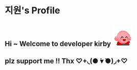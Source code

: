 # 지원's Profile 

## Hi ~ Welcome to developer kirby ![Alt text](image.png)
## plz support me !! Thx   ♡+◟(● ̇▾ ̇●)◞+♡ 

